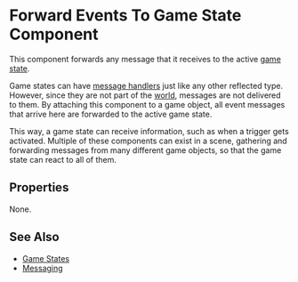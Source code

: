 # Forward Events To Game State Component

This component forwards any message that it receives to the active [game state](../../runtime/application/game-state.md).

Game states can have [message handlers](../../runtime/world/world-messaging.md) just like any other reflected type.
However, since they are not part of the [world](../../runtime/world/worlds.md), messages are not delivered to them. By attaching this component to a game object, all event messages that arrive here are forwarded to the active game state.

This way, a game state can receive information, such as when a trigger gets activated. Multiple of these components can exist in a scene, gathering and forwarding messages from many different game objects, so that the game state can react to all of them.

## Properties

None.

## See Also

* [Game States](../../runtime/application/game-state.md)
* [Messaging](../../runtime/world/world-messaging.md)
